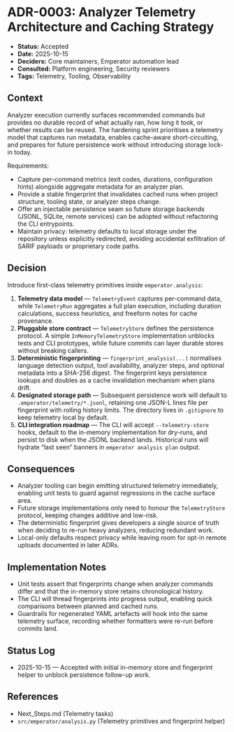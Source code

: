 # ADR-0003: Analyzer Telemetry Architecture and Caching Strategy

- **Status:** Accepted
- **Date:** 2025-10-15
- **Deciders:** Core maintainers, Emperator automation lead
- **Consulted:** Platform engineering, Security reviewers
- **Tags:** Telemetry, Tooling, Observability

## Context

Analyzer execution currently surfaces recommended commands but provides no durable record of what
actually ran, how long it took, or whether results can be reused. The hardening sprint prioritises a
telemetry model that captures run metadata, enables cache-aware short-circuiting, and prepares for
future persistence work without introducing storage lock-in today.

Requirements:

- Capture per-command metrics (exit codes, durations, configuration hints) alongside aggregate
  metadata for an analyzer plan.
- Provide a stable fingerprint that invalidates cached runs when project structure, tooling state, or
  analyzer steps change.
- Offer an injectable persistence seam so future storage backends (JSONL, SQLite, remote services)
  can be adopted without refactoring the CLI entrypoints.
- Maintain privacy: telemetry defaults to local storage under the repository unless explicitly
  redirected, avoiding accidental exfiltration of SARIF payloads or proprietary code paths.

## Decision

Introduce first-class telemetry primitives inside `emperator.analysis`:

1. **Telemetry data model** — `TelemetryEvent` captures per-command data, while `TelemetryRun`
   aggregates a full plan execution, including duration calculations, success heuristics, and freeform
   notes for cache provenance.
2. **Pluggable store contract** — `TelemetryStore` defines the persistence protocol. A simple
   `InMemoryTelemetryStore` implementation unblocks tests and CLI prototypes, while future commits can
   layer durable stores without breaking callers.
3. **Deterministic fingerprinting** — `fingerprint_analysis(...)` normalises language detection output,
   tool availability, analyzer steps, and optional metadata into a SHA-256 digest. The fingerprint keys
   persistence lookups and doubles as a cache invalidation mechanism when plans drift.
4. **Designated storage path** — Subsequent persistence work will default to
   `.emperator/telemetry/*.jsonl`, retaining one JSON-L lines file per fingerprint with rolling history
   limits. The directory lives in `.gitignore` to keep telemetry local by default.
5. **CLI integration roadmap** — The CLI will accept `--telemetry-store` hooks, default to the in-memory
   implementation for dry-runs, and persist to disk when the JSONL backend lands. Historical runs will
   hydrate “last seen” banners in `emperator analysis plan` output.

## Consequences

- Analyzer tooling can begin emitting structured telemetry immediately, enabling unit tests to guard
  against regressions in the cache surface area.
- Future storage implementations only need to honour the `TelemetryStore` protocol, keeping changes
  additive and low-risk.
- The deterministic fingerprint gives developers a single source of truth when deciding to re-run heavy
  analyzers, reducing redundant work.
- Local-only defaults respect privacy while leaving room for opt-in remote uploads documented in later
  ADRs.

## Implementation Notes

- Unit tests assert that fingerprints change when analyzer commands differ and that the in-memory store
  retains chronological history.
- The CLI will thread fingerprints into progress output, enabling quick comparisons between planned and
  cached runs.
- Guardrails for regenerated YAML artefacts will hook into the same telemetry surface, recording whether
  formatters were re-run before commits land.

## Status Log

- 2025-10-15 — Accepted with initial in-memory store and fingerprint helper to unblock persistence
  follow-up work.

## References

- Next_Steps.md (Telemetry tasks)
- `src/emperator/analysis.py` (Telemetry primitives and fingerprint helper)
